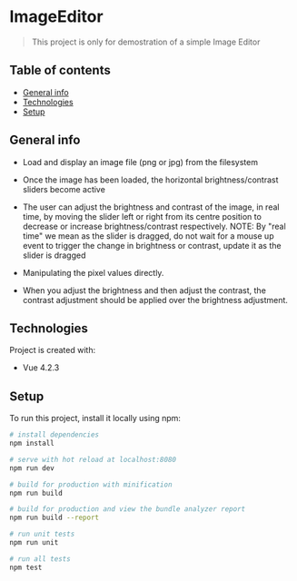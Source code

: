 # ImageEditor

> This project is only for demostration of a simple Image Editor

## Table of contents
* [General info](#general-info)
* [Technologies](#technologies)
* [Setup](#setup)

## General info
* Load and display an image file (png or jpg) from the filesystem

* Once the image has been loaded, the horizontal brightness/contrast sliders become active

* The user can adjust the brightness and contrast of the image, in real time, by moving the slider left or right from its centre position to decrease or increase brightness/contrast respectively. NOTE: By "real time" we mean as the slider is dragged, do not wait for a mouse up event to trigger the change in brightness or contrast, update it as the slider is dragged

* Manipulating the pixel values directly.

* When you adjust the brightness and then adjust the contrast, the contrast adjustment should be applied over the brightness adjustment.
	
## Technologies
Project is created with:
* Vue 4.2.3
	
## Setup
To run this project, install it locally using npm:

``` bash
# install dependencies
npm install

# serve with hot reload at localhost:8080
npm run dev

# build for production with minification
npm run build

# build for production and view the bundle analyzer report
npm run build --report

# run unit tests
npm run unit

# run all tests
npm test
```
